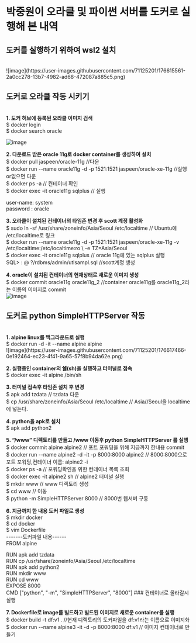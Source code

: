<h1>박중원이 오라클 및 파이썬 서버를 도커로 실행해 본 내역</h1>


<h2>도커를 실행하기 위하여 wsl2 설치 </h2><br>
![image](https://user-images.githubusercontent.com/71125201/176615561-2a0cc278-13b7-4982-ad68-472087a885c5.png) <br>

<h2> 도커로 오라클 작동 시키기 </h2> <br>
<b> 1. 도커 허브에 등록된 오라클 이미지 검색 </b><br>
$ docker login <br>
$ docker search oracle <br>

![image](https://user-images.githubusercontent.com/71125201/176615890-fe375a13-ae0a-4c57-8de2-7e3e631241f5.png) <br>

<b> 2. 다운로드 받은 oracle 11g로 docker container를 생성하여 설치 </b><br>
$	docker pull jaspeen/oracle-11g  //다운  <br>
$	docker run --name oracle11g -d -p 1521:1521 jaspeen/oracle-xe-11g  //실행or없으면 다운 <br>
$	docker ps -a		// 컨테이너 확인 <br>
$	docker exec -it oracle11g sqlplus // 실행 <br>

user-name: system <br>
password : oracle <br>

<b>3. 오라클이 설치된 컨테이너의 타임존 변경 후 scott 계정 활성화 </b><br>
$	sudo ln -sf /usr/share/zoneinfo/Asia/Seoul /etc/localtime 	// Ubuntu에 /etc/localtime로 링크 <br>
$	 docker run --name oracle11g -d -p 1521:1521 jaspeen/oracle-xe-11g -v /etc/localtime:/etc/localtime:ro \ -e TZ=Asia/Seoul 	 <br>
$	docker exec -it oracle11g sqlplus			// oracle 11g에 있는 sqlplus 실행 <br>
SQL> : @ ?/rdbms/admin/utlsampl.sql  		//scott계정 생성 <br>

<b> 4. oracle이 설치된 컨테이너의 현재상태로 새로운 이미지  생성</b> <br>
$ docker commit oracle11g oracle11g_2  //container oracle11g를 oracle11g_2라는 이름의 이미지로 commit <br>
![image](https://user-images.githubusercontent.com/71125201/176616963-1b4e53ea-a977-42c7-9358-86f45632093b.png) <br>

<h2> 도커로 python SimpleHTTPServer 작동 </h2> <br>
<b>1.	alpine linux를 백그라운드로 실행 </b><br>
$ docker run -d -it --name alpine alpine <br>
![image](https://user-images.githubusercontent.com/71125201/176617466-0e192464-ec23-4f41-9a65-57f8b94da62e.png) <br>

<b>2. 실행중인 container의 쉘(sh)을 실행하고 터미널로 접속 </b><br>
$ docker exec -it alpine /bin/sh <br>

<b>3. 터미널 접속후 타임존 설치 후 변경 </b><br>
$ apk add tzdata 	//  tzdata  다운 <br>
$ cp /usr/share/zoneinfo/Asia/Seoul /etc/localtime		// Asia//Seoul을 localtime에 넣는다. <br>

<b>4. python을 apk로 설치 </b><br>
$ apk add python2 <br>

<b>5. “/www” 디렉토리를 만들고 /www 이동후 python SimpleHTTPServer 를 실행 </b><br>
$ docker commit alpine alpine2   		// 포트 포워딩을 위해 지금까지 한내용 commit			 <br>
$ docker run --name alpine2 -d -it -p 8000:8000 alpine2	// 8000:8000으로 포트 포워딩,컨테이너 이름: alpine2 -i <br>
$ docker ps -a				// 포워딩확인을 위한 컨테이너 목록 조회 <br>
$ docker exec -it alpine2 sh			// alpine2 터미널 실행 <br>
$ mkdir www				// www 디렉토리 생성 <br>
$ cd www 				// 이동 <br>
$  python -m SimpleHTTPServer 8000		// 8000번 웹서버 구동 <br>

<b>6. 지금까지 한 내용 도커 파일로 생성 </b><br>
$ mkdir docker <br>
$ cd docker <br>
$ vim Dockerfile <br>
-------도커파일 내용------ <br>
FROM alpine <br>

RUN apk add tzdata <br>
RUN cp /usr/share/zoneinfo/Asia/Seoul /etc/localtime <br>
RUN apk add python2 <br>
RUN mkdir www <br>
RUN cd www <br>
EXPOSE 8000 <br>
CMD ["python", "-m", "SimpleHTTPServer", "8000"] ### 컨테이너로 올라갈시 실행 <br>

<b>7. Dockerfile로 image를 빌드하고 빌드된 이미지로 새로운 container를 실행 </b><br>
$ docker build -t df:v1 . 		//현재 디렉토리의 도커파일을 df:v1라는 이름으로 이미지화 <br>
$ docker run --name alpine3 -it -d -p 8000:8000 df:v1 // 이미지 컨테이너로 만들기 <br>
